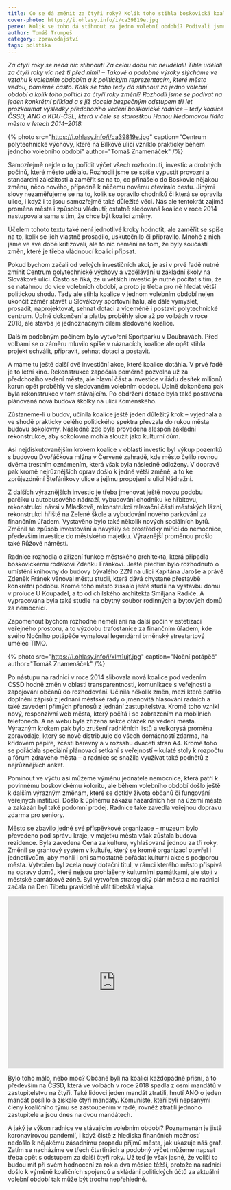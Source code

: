 ```yaml
---
title: Co se dá změnit za čtyři roky? Kolik toho stihla boskovická koalice z let 2014–2018
cover-photo: https://i.ohlasy.info/i/ca39819e.jpg
perex: Kolik se toho dá stihnout za jedno volební období? Podívali jsme se na jeden konkrétní příklad a výsledky předchozího vedení boskovické radnice.
author: Tomáš Trumpeš
category: zpravodajství
tags: politika
---
```


*Za čtyři roky se nedá nic stihnout! Za celou dobu nic neudělali! Tihle udělali za čtyři roky víc než ti před nimi! – Takové a podobné výroky slýcháme ve vztahu k volebním obdobím a k politickým reprezentacím, které město vedou, poměrně často. Kolik se toho tedy dá stihnout za jedno volební období a kolik toho politici za čtyři roky změní? Rozhodli jsme se podívat na jeden konkrétní příklad a s již docela bezpečným odstupem tří let prozkoumat výsledky předchozího vedení boskovické radnice – tedy koalice ČSSD, ANO a KDU-ČSL, která v čele se starostkou Hanou Nedomovou řídila město v letech 2014–2018.*

{% photo src="https://i.ohlasy.info/i/ca39819e.jpg" caption="Centrum polytechnické výchovy, které na Bílkově ulici vzniklo prakticky během jednoho volebního období" author="Tomáš Znamenáček" /%}

Samozřejmě nejde o to, pořídit výčet všech rozhodnutí, investic a drobných počinů, které město udělalo. Rozhodli jsme se spíše vypustit provozní a standardní záležitosti a zaměřit se na to, co přinášelo do Boskovic nějakou změnu, něco nového, případně k něčemu novému otevíralo cestu. Jinými slovy nezaměřujeme se na to, kolik se opravilo chodníků či která se opravila ulice, i když i to jsou samozřejmě také důležité věci. Nás ale tentokrát zajímá proměna města i způsobu vládnutí; ostatně sledovaná koalice v roce 2014 nastupovala sama s tím, že chce být koalicí změny.

Účelem tohoto textu také není jednotlivé kroky hodnotit, ale zaměřit se spíše na to, kolik se jich vlastně prosadilo, uskutečnilo či připravilo. Mnohé z nich jsme ve své době kritizovali, ale to nic nemění na tom, že byly součástí změn, které je třeba vládnoucí koalici připsat.

Pokud bychom začali od velkých investičních akcí, je asi v prvé řadě nutné zmínit Centrum polytechnické výchovy a vzdělávání u základní školy na Slovákově ulici. Často se říká, že u větších investic je nutné počítat s tím, že se natáhnou do více volebních období, a proto je třeba pro ně hledat větší politickou shodu. Tady ale stihla koalice v jednom volebním období nejen ukončit záměr stavět u Slovákovy sportovní halu, ale dále vymyslet, prosadit, naprojektovat, sehnat dotaci a víceméně i postavit polytechnické centrum. Úplné dokončení a platby proběhly sice až po volbách v roce 2018, ale stavba je jednoznačným dílem sledované koalice.

Dalším podobným počinem bylo vytvoření Sportparku v Doubravách. Před volbami se o záměru mluvilo spíše v náznacích, koalice ale opět stihla projekt schválit, připravit, sehnat dotaci a postavit.

A máme tu ještě další dvě investiční akce, které koalice dotáhla. V prvé řadě je to letní kino. Rekonstrukce započala poměrně pozvolna už za předchozího vedení města, ale hlavní část a investice v řádu desítek milionů korun opět proběhly ve sledovaném volebním období. Úplně dokončena pak byla rekonstrukce v tom stávajícím. Po obdržení dotace byla také postavena plánovaná nová budova školky na ulici Komenského.

Zůstaneme-li u budov, učinila koalice ještě jeden důležitý krok – vyjednala a ve shodě prakticky celého politického spektra převzala do rukou města budovu sokolovny. Následně zde byla provedena alespoň základní rekonstrukce, aby sokolovna mohla sloužit jako kulturní dům.

Asi nejdiskutovanějším krokem koalice v oblasti investic byl výkup pozemků s budovou Dvořáčkova mlýna v Červené zahradě, kde město čelilo rovnou dvěma trestním oznámením, která však byla následně odloženy. V dopravě pak kromě nejrůznějších oprav došlo k jedné větší změně, a to ke zprůjezdnění Štefánikovy ulice a jejímu propojení s ulicí Nádražní.

Z dalších výraznějších investic je třeba jmenovat ještě novou podobu parčíku u autobusového nádraží, vybudování chodníku ke hřbitovu, rekonstrukci návsi v Mladkově, rekonstrukci relaxační části městských lázní, rekonstrukci hřiště na Zelené škole a vybudování nového parkování za finančním úřadem. Vystavěno bylo také několik nových sociálních bytů. Změnil se způsob investování a navýšily se prostředky mířící do nemocnice, především investice do městského majetku. Výraznější proměnou prošlo také Růžové náměstí.

Radnice rozhodla o zřízení funkce městského architekta, která připadla boskovickému rodákovi Zdeňku Fránkovi. Ještě předtím bylo rozhodnuto o umístění knihovny do budovy bývalého ZZN na ulici Kapitána Jaroše a právě Zdeněk Fránek věnoval městu studii, která dává chystané přestavbě konkrétní podobu. Kromě toho město získalo ještě studii na výstavbu domu v proluce U Koupadel, a to od chilského architekta Smiljana Radiće. A vypracována byla také studie na obytný soubor rodinných a bytových domů za nemocnicí.

Zapomenout bychom rozhodně neměli ani na další počin v estetizaci veřejného prostoru, a to výzdobu trafostanice za finančním úřadem, kde svého Nočního potápěče vymaloval legendární brněnský streetartový umělec TIMO.

{% photo src="https://i.ohlasy.info/i/xlm1ujf.jpg" caption="Noční potápěč" author="Tomáš Znamenáček" /%}

Po nástupu na radnici v roce 2014 slibovala nová koalice pod vedením ČSSD hodně změn v oblasti transparentnosti, komunikace s veřejností a zapojování občanů do rozhodování. Učinila několik změn, mezi které patřilo doplnění zápisů z jednání městské rady o jmenovitá hlasování radních a také zavedení přímých přenosů z jednání zastupitelstva. Kromě toho vznikl nový, responzivní web města, který počítá i se zobrazením na mobilních telefonech. A na webu byla zřízena sekce otázek na vedení města. Výrazným krokem pak bylo zrušení radničních listů a velkorysá proměna zpravodaje, který se nově distribuuje do všech domácností zdarma, na křídovém papíře, zčásti barevný a v rozsahu dvaceti stran A4. Kromě toho se pořádala speciální plánovací setkání s veřejností – kulaté stoly k rozpočtu a fórum zdravého města – a radnice se snažila využívat také podnětů z nejrůznějších anket.

Pominout ve výčtu asi můžeme výměnu jednatele nemocnice, která patří k povinnému boskovickému koloritu, ale během volebního období došlo ještě k dalším výrazným změnám, které se dotkly života občanů či fungování veřejných institucí. Došlo k úplnému zákazu hazardních her na území města a zakázán byl také podomní prodej. Radnice také zavedla veřejnou dopravu zdarma pro seniory. 

Město se zbavilo jedné své příspěvkové organizace – muzeum bylo převedeno pod správu kraje, v majetku města však zůstala budova rezidence. Byla zavedena Cena za kulturu, vyhlašovaná jednou za tři roky. Změnil se grantový systém v kultuře, který se kromě organizací otevřel i jednotlivcům, aby mohli i oni samostatně pořádat kulturní akce s podporou města. Vytvořen byl zcela nový dotační titul, v rámci kterého město přispívá na opravy domů, které nejsou prohlášeny kulturními památkami, ale stojí v městské památkové zóně. Byl vytvořen strategický plán města a na radnicí začala na Den Tibetu pravidelně vlát tibetská vlajka.

<iframe title="Hospodaření Boskovic" aria-label="Grouped Column Chart" id="datawrapper-chart-PAW8x" src="https://datawrapper.dwcdn.net/PAW8x/1/" scrolling="no" frameborder="0" style="width: 0; min-width: 100% !important; border: none;" height="400"></iframe><script type="text/javascript">!function(){"use strict";window.addEventListener("message",(function(e){if(void 0!==e.data["datawrapper-height"]){var t=document.querySelectorAll("iframe");for(var a in e.data["datawrapper-height"])for(var r=0;r<t.length;r++){if(t[r].contentWindow===e.source)t[r].style.height=e.data["datawrapper-height"][a]+"px"}}}))}();
</script>

Bylo toho málo, nebo moc? Občané byli na koalici každopádně přísní, a to především na ČSSD, která ve volbách v roce 2018 spadla z osmi mandátů v zastupitelstvu na čtyři. Také lidovci jeden mandát ztratili, hnutí ANO o jeden mandát posílilo a získalo čtyři mandáty. Komunisté, kteří byli nepsanými členy koaličního týmu se zastoupením v radě, rovněž ztratili jednoho zastupitele a jsou dnes na dvou mandátech.

A jaký je výkon radnice ve stávajícím volebním období? Poznamenán je jistě koronavirovou pandemií, i když čistě z hlediska finančních možností nedošlo k nějakému zásadnímu propadu příjmů města, jak ukazuje náš graf. Zatím se nacházíme ve třech čtvrtinách a podobný výčet můžeme napsat třeba opět s odstupem za další čtyři roky. Už teď je však jasné, že voliči to budou mít při svém hodnocení za rok a dva měsíce těžší, protože na radnici došlo k výměně koaličních spojenců a skládání politických účtů za aktuální volební období tak může být trochu nepřehledné.
